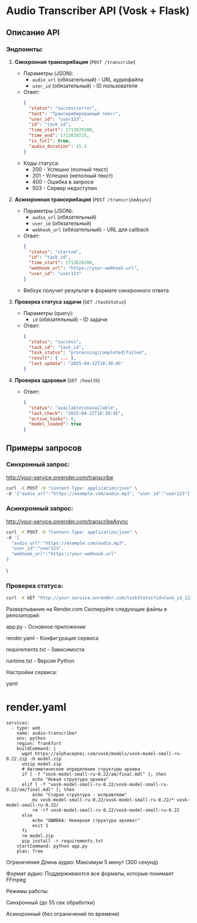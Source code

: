 # Audio Transcriber API (Vosk + Flask)

## Описание API

### Эндпоинты:

1. **Синхронная транскрибация** (`POST /transcribe`)
   - Параметры (JSON):
     - `audio_url` (обязательный) - URL аудиофайла
     - `user_id` (обязательный) - ID пользователя
   - Ответ:
     ```json
     {
       "status": "success|error",
       "text": "Транскрибированный текст",
       "user_id": "user123",
       "id": "task_id",
       "time_start": 1713829200,
       "time_end": 1713829215,
       "is_full": true,
       "audio_duration": 15.3
     }
     ```
   - Коды статуса:
     - 200 - Успешно (полный текст)
     - 201 - Успешно (неполный текст)
     - 400 - Ошибка в запросе
     - 503 - Сервер недоступен

2. **Асинхронная транскрибация** (`POST /transcribeAsync`)
   - Параметры (JSON):
     - `audio_url` (обязательный)
     - `user_id` (обязательный)
     - `webhook_url` (обязательный) - URL для callback
   - Ответ:
     ```json
     {
       "status": "started",
       "id": "task_id",
       "time_start": 1713829200,
       "webhook_url": "https://your-webhook.url",
       "user_id": "user123"
     }
     ```
   - Вебхук получит результат в формате синхронного ответа

3. **Проверка статуса задачи** (`GET /taskStatus`)
   - Параметры (query):
     - `id` (обязательный) - ID задачи
   - Ответ:
     ```json
     {
       "status": "success",
       "task_id": "task_id",
       "task_status": "processing|completed|failed",
       "result": { ... },
       "last_update": "2025-04-22T18:30:45"
     }
     ```

4. **Проверка здоровья** (`GET /health`)
   - Ответ:
     ```json
     {
       "status": "available|unavailable",
       "last_check": "2025-04-22T18:30:45",
       "active_tasks": 0,
       "model_loaded": true
     }
     ```

## Примеры запросов

### Синхронный запрос:
http://your-service.onrender.com/transcribe
```bash
curl -X POST -H "Content-Type: application/json" \
-d '{"audio_url":"https://example.com/audio.mp3", "user_id":"user123"}' \
```

### Асинхронный запрос:
http://your-service.onrender.com/transcribeAsync
```bash
curl -X POST -H "Content-Type: application/json" \
-d '{
  "audio_url":"https://example.com/audio.mp3",
  "user_id":"user123",
  "webhook_url":"https://your-webhook.url"
}'
```
 \

### Проверка статуса:
```bash
curl -X GET "http://your-service.onrender.com/taskStatus?id=task_id_123"
```

Развертывание на Render.com
Скопируйте следующие файлы в репозиторий:

app.py - Основное приложение

render.yaml - Конфигурация сервиса

requirements.txt - Зависимости

runtime.txt - Версия Python

Настройки сервиса:

yaml
# render.yaml
```
services:
  - type: web
    name: audio-transcriber
    env: python
    region: frankfurt
    buildCommand: |
      wget https://alphacephei.com/vosk/models/vosk-model-small-ru-0.22.zip -O model.zip
      unzip model.zip
      # Автоматическое определение структуры архива
      if [ -f "vosk-model-small-ru-0.22/am/final.mdl" ]; then
          echo "Новая структура архива"
      elif [ -f "vosk-model-small-ru-0.22/vosk-model-small-ru-0.22/am/final.mdl" ]; then
          echo "Старая структура - исправляем"
          mv vosk-model-small-ru-0.22/vosk-model-small-ru-0.22/* vosk-model-small-ru-0.22/
          rm -rf vosk-model-small-ru-0.22/vosk-model-small-ru-0.22
      else
          echo "ОШИБКА: Неверная структура архива!"
          exit 1
      fi
      rm model.zip
      pip install -r requirements.txt
    startCommand: python app.py
    plan: free
```

Ограничения
Длина аудио: Максимум 5 минут (300 секунд)

Формат аудио: Поддерживаются все форматы, которые понимает FFmpeg

Режимы работы:

Синхронный (до 55 сек обработки)

Асинхронный (без ограничений по времени)
